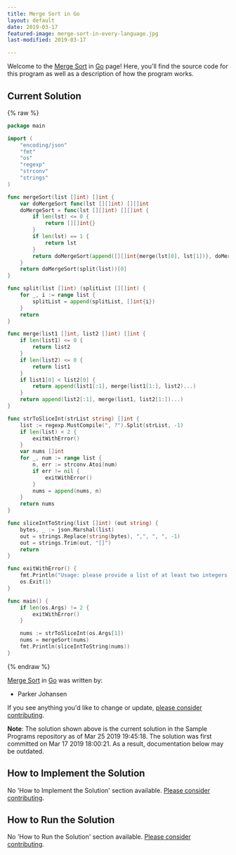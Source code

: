 ```yaml
---
title: Merge Sort in Go
layout: default
date: 2019-03-17
featured-image: merge-sort-in-every-language.jpg
last-modified: 2019-03-17

---
```


Welcome to the [Merge Sort](https://rzuckerm.github.io/sample-programs-website-copy/projects/merge-sort) in [Go](https://rzuckerm.github.io/sample-programs-website-copy/languages/go) page! Here, you'll find the source code for this program as well as a description of how the program works.

## Current Solution

{% raw %}

```go
package main

import (
    "encoding/json"
    "fmt"
    "os"
    "regexp"
    "strconv"
    "strings"
)

func mergeSort(list []int) []int {
    var doMergeSort func(lst [][]int) [][]int
    doMergeSort = func(lst [][]int) [][]int {
        if len(lst) <= 0 {
            return [][]int{}
        }
        if len(lst) == 1 {
            return lst
        }
        return doMergeSort(append([][]int{merge(lst[0], lst[1])}, doMergeSort(lst[2:])...))
    }
    return doMergeSort(split(list))[0]
}

func split(list []int) (splitList [][]int) {
    for _, i := range list {
        splitList = append(splitList, []int{i})
    }
    return
}

func merge(list1 []int, list2 []int) []int {
    if len(list1) <= 0 {
        return list2
    }
    if len(list2) <= 0 {
        return list1
    }
    if list1[0] < list2[0] {
        return append(list1[:1], merge(list1[1:], list2)...)
    }
    return append(list2[:1], merge(list1, list2[1:])...)
}

func strToSliceInt(strList string) []int {
    list := regexp.MustCompile(", ?").Split(strList, -1)
    if len(list) < 2 {
        exitWithError()
    }
    var nums []int
    for _, num := range list {
        n, err := strconv.Atoi(num)
        if err != nil {
            exitWithError()
        }
        nums = append(nums, n)
    }
    return nums
}

func sliceIntToString(list []int) (out string) {
    bytes, _ := json.Marshal(list)
    out = strings.Replace(string(bytes), ",", ", ", -1)
    out = strings.Trim(out, "[]")
    return
}

func exitWithError() {
    fmt.Println("Usage: please provide a list of at least two integers to sort in the format \"1, 2, 3, 4, 5\"")
    os.Exit(1)
}

func main() {
    if len(os.Args) != 2 {
        exitWithError()
    }

    nums := strToSliceInt(os.Args[1])
    nums = mergeSort(nums)
    fmt.Println(sliceIntToString(nums))
}
```

{% endraw %}

[Merge Sort](https://rzuckerm.github.io/sample-programs-website-copy/projects/merge-sort) in [Go](https://rzuckerm.github.io/sample-programs-website-copy/languages/go) was written by:

- Parker Johansen

If you see anything you'd like to change or update, [please consider contributing](https://github.com/TheRenegadeCoder/sample-programs).

**Note**: The solution shown above is the current solution in the Sample Programs repository as of Mar 25 2019 19:45:18. The solution was first committed on Mar 17 2019 18:00:21. As a result, documentation below may be outdated.

## How to Implement the Solution

No 'How to Implement the Solution' section available. [Please consider contributing](https://github.com/TheRenegadeCoder/sample-programs-website).

## How to Run the Solution

No 'How to Run the Solution' section available. [Please consider contributing](https://github.com/TheRenegadeCoder/sample-programs-website).